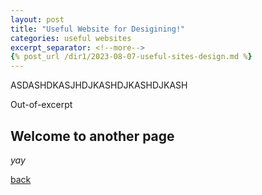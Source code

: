 ```yaml
---
layout: post
title: "Useful Website for Desigining!"
categories: useful websites
excerpt_separator: <!--more-->
{% post_url /dir1/2023-08-07-useful-sites-design.md %}
---
```


ASDASHDKASJHDJKASHDJKASHDJKASH 

<!--more-->
Out-of-excerpt

## Welcome to another page

_yay_

[back](./)
